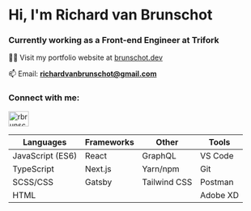 <h1>Hi, I'm Richard van Brunschot</h1>
<h3>Currently working as a Front-end Engineer at Trifork</h3>

👨‍💻 Visit my portfolio website at [brunschot.dev](https://brunschot.dev)

📫 Email: **richardvanbrunschot@gmail.com**

<h3>Connect with me:</h3>
<p>
<a href="https://linkedin.com/in/rbrunschot" target="blank"><img align="center" src="https://cdn.jsdelivr.net/npm/simple-icons@3.0.1/icons/linkedin.svg" alt="rbrunschot" height="30" width="40" /></a>
</p>

<table>
  <thead>
    <tr>
      <th>Languages</th>
      <th>Frameworks</th>
      <th>Other</th>
      <th>Tools</th>
    </tr>
  </thead>
  <tbody>
    <tr>
      <td>JavaScript (ES6)</td>
      <td>React</td>
      <td>GraphQL</td>
      <td>VS Code</td>
    </tr>
    <tr>
      <td>TypeScript</td>
      <td>Next.js</td>
      <td>Yarn/npm</td>
            <td>Git</td>
    </tr>
    <tr>
      <td>SCSS/CSS</td>
      <td>Gatsby</td>
      <td>Tailwind CSS</td>
            <td>Postman</td>
    </tr>
    <tr>
      <td>HTML</td>
      <td></td>
      <td></td>
       <td>Adobe XD</td>
    </tr>
  </tbody>
</table>
